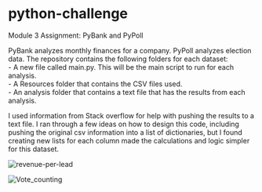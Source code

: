 # python-challenge
Module 3 Assignment: PyBank and PyPoll

PyBank analyzes monthly finances for a company. PyPoll analyzes election data. 
The repository contains the following folders for each dataset:  
    - A new file called main.py. This will be the main script to run for each analysis.  
    - A Resources folder that contains the CSV files used.  
    - An analysis folder that contains a text file that has the results from each analysis.  

I used information from Stack overflow for help with pushing the results to a text file. I ran through a few ideas on how to design this code, including pushing the original csv information into a list of dictionaries, but I found creating new lists for each column made the calculations and logic simpler for this dataset. 
 
![revenue-per-lead](https://github.com/ddekker22/python-challenge/assets/111262299/1fad7bf0-8d2b-44c1-b736-e5c744561a14)



![Vote_counting](https://github.com/ddekker22/python-challenge/assets/111262299/1e85b5b1-db8c-4c72-9434-867ea25722be)